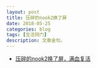 ```yaml
---
layout: post
title: 压碎的nook2换了屏
date: 2018-05-25
categories: blog
tags: [生活窍门]
description: 文章金句。
---
```


- [压碎的nook2换了屏，满血复活](http://tieba.baidu.com/p/3192145659?referer=yz.m.sm.cn&pn=0&&red_tag=o0742323162)
